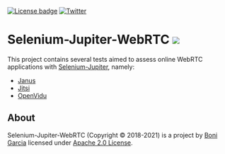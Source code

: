 [![License badge](https://img.shields.io/badge/license-Apache2-green.svg)](https://www.apache.org/licenses/LICENSE-2.0)
[![Twitter](https://img.shields.io/badge/follow-@boni_gg-green.svg)](https://twitter.com/boni_gg)

# Selenium-Jupiter-WebRTC [![][Logo]][GitHub Repository]

This project contains several tests aimed to assess online WebRTC applications with [Selenium-Jupiter], namely:

* [Janus]
* [Jitsi]
* [OpenVidu]

## About

Selenium-Jupiter-WebRTC (Copyright &copy; 2018-2021) is a project by [Boni Garcia] licensed under [Apache 2.0 License].

[Apache 2.0 License]: https://www.apache.org/licenses/LICENSE-2.0
[Boni Garcia]: https://bonigarcia.github.io/
[GitHub Repository]: https://github.com/bonigarcia/selenium-jupiter-webrtc
[Janus]: https://janus.conf.meetecho.com/
[Jitsi]: https://meet.jit.si/
[Logo]: https://bonigarcia.github.io/img/selenium-jupiter.png
[OpenVidu]: https://openvidu.io/
[Selenium-Jupiter]: https://github.com/bonigarcia/selenium-jupiter
